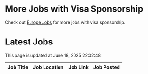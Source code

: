 # More Jobs with Visa Sponsorship

Check out [Europe Jobs](https://github.com/sureshparimi/europejobs#latest-jobs) for more jobs with visa sponsorship.

# Latest Jobs

This page is updated at June 18, 2025 22:02:48

| Job Title | Job Location | Job Link | Job Posted |
| --- | --- | --- | --- |

